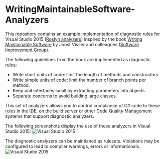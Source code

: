 # WritingMaintainableSoftware-Analyzers
This repository contains an example implementation of diagnostic rules for Visual Studio 2015 ([Roslyn analyzers](https://msdn.microsoft.com/en-us/magazine/dn879356.aspx)) inspired by the book [Writing Maintainable Software](http://shop.oreilly.com/product/0636920049159.do) by Joost Visser and colleagues ([Software Improvement Group](https://www.sig.eu)).

The following guidelines from the book are implemented as diagnostic rules:

- Write short units of code: limit the length of methods and constructors.
- Write simple units of code: limit the number of branch points per method.
- Keep unit interfaces small by extracting parameters into objects.
- Separate concerns to avoid building large classes.

This set of analyzers allows you to control compliance of C# code to these rules in the IDE, on the build server or other Code Quality Management systems that support diagnostic analyzers.

The following screenshots display the use of these analyzers in Visual Studio 2015:
![Visual Studio 2015](https://github.com/p3pijn/WritingMaintainableSoftware-Analyzers/raw/master/Screenshot1.PNG "Visual Studio 2015")

The diagnostic analyzers can be maintianed as rulesets. Violations may be configured to lead to compiler warnings, errors or informationals.
![Visual Studio 2015](https://github.com/p3pijn/WritingMaintainableSoftware-Analyzers/raw/master/Screenshot2.PNG "Visual Studio 2015")

